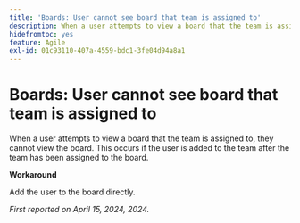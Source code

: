 ```yaml
---
title: 'Boards: User cannot see board that team is assigned to'
description: When a user attempts to view a board that the team is assigned to, they cannot view the board. This occurs if the user is added to the team after the team has been assigned to the board.
hidefromtoc: yes
feature: Agile
exl-id: 01c93110-407a-4559-bdc1-3fe04d94a8a1
---
```

# Boards: User cannot see board that team is assigned to

When a user attempts to view a board that the team is assigned to, they cannot view the board. This occurs if the user is added to the team after the team has been assigned to the board.

**Workaround**

Add the user to the board directly.

_First reported on April 15, 2024, 2024._
